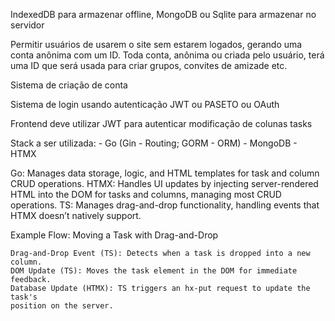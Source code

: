 IndexedDB para armazenar offline, MongoDB ou Sqlite para armazenar no servidor

Permitir usuários de usarem o site sem estarem logados, gerando uma conta anônima
com um ID. Toda conta, anônima ou criada pelo usuário, terá uma ID que será usada
para criar grupos, convites de amizade etc.

Sistema de criação de conta

Sistema de login usando autenticação JWT ou PASETO ou OAuth

Frontend deve utilizar JWT para autenticar modificação de colunas tasks

Stack a ser utilizada:
    - Go (Gin - Routing; GORM - ORM)
    - MongoDB 
    - HTMX

Go: Manages data storage, logic, and HTML templates for task and column CRUD 
operations.
HTMX: Handles UI updates by injecting server-rendered HTML into the DOM for 
tasks and columns, managing most CRUD operations.
TS: Manages drag-and-drop functionality, handling events that HTMX doesn’t 
natively support.

Example Flow: Moving a Task with Drag-and-Drop

    Drag-and-Drop Event (TS): Detects when a task is dropped into a new column.
    DOM Update (TS): Moves the task element in the DOM for immediate feedback.
    Database Update (HTMX): TS triggers an hx-put request to update the task's 
    position on the server.
